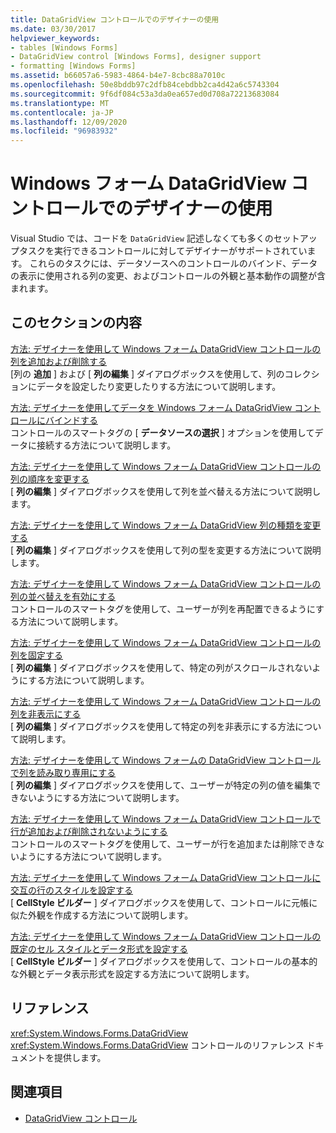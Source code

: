 ```yaml
---
title: DataGridView コントロールでのデザイナーの使用
ms.date: 03/30/2017
helpviewer_keywords:
- tables [Windows Forms]
- DataGridView control [Windows Forms], designer support
- formatting [Windows Forms]
ms.assetid: b66057a6-5983-4864-b4e7-8cbc88a7010c
ms.openlocfilehash: 50e8bddb97c2dfb84cebdbb2ca4d42a6c5743304
ms.sourcegitcommit: 9f6df084c53a3da0ea657ed0d708a72213683084
ms.translationtype: MT
ms.contentlocale: ja-JP
ms.lasthandoff: 12/09/2020
ms.locfileid: "96983932"
---
```

# <a name="using-the-designer-with-the-windows-forms-datagridview-control"></a>Windows フォーム DataGridView コントロールでのデザイナーの使用
Visual Studio では、コードを `DataGridView` 記述しなくても多くのセットアップタスクを実行できるコントロールに対してデザイナーがサポートされています。 これらのタスクには、データソースへのコントロールのバインド、データの表示に使用される列の変更、およびコントロールの外観と基本動作の調整が含まれます。  
  
## <a name="in-this-section"></a>このセクションの内容  
 [方法: デザイナーを使用して Windows フォーム DataGridView コントロールの列を追加および削除する](add-and-remove-columns-in-the-datagrid-using-the-designer.md)  
 [列の **追加** ] および [ **列の編集** ] ダイアログボックスを使用して、列のコレクションにデータを設定したり変更したりする方法について説明します。  
  
 [方法: デザイナーを使用してデータを Windows フォーム DataGridView コントロールにバインドする](bind-data-to-the-datagrid-using-the-designer.md)  
 コントロールのスマートタグの [ **データソースの選択** ] オプションを使用してデータに接続する方法について説明します。  
  
 [方法: デザイナーを使用して Windows フォーム DataGridView コントロールの列の順序を変更する](change-the-order-of-columns-in-the-datagrid-using-the-designer.md)  
 [ **列の編集** ] ダイアログボックスを使用して列を並べ替える方法について説明します。  
  
 [方法: デザイナーを使用して Windows フォーム DataGridView 列の種類を変更する](change-the-type-of-a-wf-datagridview-column-using-the-designer.md)  
 [ **列の編集** ] ダイアログボックスを使用して列の型を変更する方法について説明します。  
  
 [方法: デザイナーを使用して Windows フォーム DataGridView コントロールの列の並べ替えを有効にする](enable-column-reordering-in-the-datagrid-using-the-designer.md)  
 コントロールのスマートタグを使用して、ユーザーが列を再配置できるようにする方法について説明します。  
  
 [方法: デザイナーを使用して Windows フォーム DataGridView コントロールの列を固定する](freeze-columns-in-the-datagrid-using-the-designer.md)  
 [ **列の編集** ] ダイアログボックスを使用して、特定の列がスクロールされないようにする方法について説明します。  
  
 [方法: デザイナーを使用して Windows フォーム DataGridView コントロールの列を非表示にする](hide-columns-in-the-datagrid-using-the-designer.md)  
 [ **列の編集** ] ダイアログボックスを使用して特定の列を非表示にする方法について説明します。  
  
 [方法: デザイナーを使用して Windows フォームの DataGridView コントロールで列を読み取り専用にする](make-columns-read-only-in-the-datagrid-using-the-designer.md)  
 [ **列の編集** ] ダイアログボックスを使用して、ユーザーが特定の列の値を編集できないようにする方法について説明します。  
  
 [方法: デザイナーを使用して Windows フォーム DataGridView コントロールで行が追加および削除されないようにする](prevent-row-addition-and-deletion-in-the-datagrid-using-the-designer.md)  
 コントロールのスマートタグを使用して、ユーザーが行を追加または削除できないようにする方法について説明します。  
  
 [方法: デザイナーを使用して Windows フォーム DataGridView コントロールに交互の行のスタイルを設定する](set-alternating-row-styles-for-the-datagrid-using-the-designer.md)  
 [ **CellStyle ビルダー** ] ダイアログボックスを使用して、コントロールに元帳に似た外観を作成する方法について説明します。  
  
 [方法: デザイナーを使用して Windows フォーム DataGridView コントロールの既定のセル スタイルとデータ形式を設定する](default-cell-styles-datagridview.md)  
 [ **CellStyle ビルダー** ] ダイアログボックスを使用して、コントロールの基本的な外観とデータ表示形式を設定する方法について説明します。  
  
## <a name="reference"></a>リファレンス  
 <xref:System.Windows.Forms.DataGridView>  
 <xref:System.Windows.Forms.DataGridView> コントロールのリファレンス ドキュメントを提供します。  
  
## <a name="see-also"></a>関連項目

- [DataGridView コントロール](datagridview-control-windows-forms.md)
